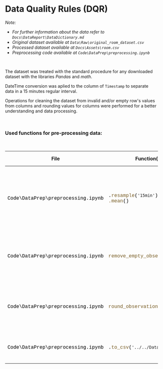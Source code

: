 # Data Quality Rules (DQR)

*Note:*

* *For further information about the data refer to ```Docs\DataReport\DataDictionary.md```*
* *Original dataset available at ```Data\Raw\original_room_dataset.csv```*
* *Processed dataset available at ```Docs\Assets\room.csv```*
* *Preprocessing code available at ```Code\DataPrep\preprocessing.ipynb```*

<br>

The dataset was treated with the standard procedure for any downloaded dataset with the libraries *Pandas* and *math*.

DateTime conversion was aplied to the column of ```Timestamp``` to separate data in a 15 minutes regular interval.

Operations for cleaning the dataset from invalid and/or empty row's values from columns and rounding values for columns were performed for a better understanding and data processing.

<br>

### **Used functions for pre-processing data:**

<br>

<div style="text-align:center;">

| File | Function(*parameter*) | Action |  Column | Library used |
| --------- | ----------- |---------|---------|---------|
| <span style="text-align: center; color: #000000; font-family: 'Courier New';">Code\DataPrep\preprocessing.ipynb</span> | <span style="text-align: center; color: #000000; font-family: 'Courier New';">.</span><span style="text-align: center; color: #795E26; font-family: 'Courier New';">resample</span><span style="text-align: center; color: #000000; font-family: 'Courier New';">(</span>```'15min'```<span style="text-align: center; color: #000000; font-family: 'Courier New';">)</span> <br> <span style="text-align: center; color: #795E26; font-family: 'Courier New';">.mean</span><span style="text-align: center; color: #000000; font-family: 'Courier New';">()</span> | ```Perform a resample on the column and separates the periods in a 6 hour interval generating the mean between them``` | <span style="text-align: center; color: #000000; font-family: 'Courier New';">Timestamp</span> | <span style="text-align: center; color: #000000; font-family: 'Courier New';">Pandas <br> math</span> |
| <span style="text-align: center; color: #000000; font-family: 'Courier New';">Code\DataPrep\preprocessing.ipynb</span> | <span style="text-align: center; color: #795E26; font-family: 'Courier New';">remove_empty_observations</span><span style="text-align: center; color: #000000; font-family: 'Courier New';">(x)</span> | ```Check if the value converted to float is NaN if positive remove the row from the dataset``` | <span style="text-align: center; color: #0000FF; font-family: 'Courier New';">Temperature_Celsius</span> <span style="text-align: center; color: #795E26; font-family: 'Courier New';">Relative_Humidity</span> | <span style="text-align: center; color: #000000; font-family: 'Courier New';">math</span> |
| <span style="text-align: center; color: #000000; font-family: 'Courier New';">Code\DataPrep\preprocessing.ipynb</span> | <span style="text-align: center; color: #795E26; font-family: 'Courier New';">round_observations</span><span style="text-align: center; color: #000000; font-family: 'Courier New';">(x)</span> | ```Round the value of the elements on the column to the next closest integer number``` | <span style="text-align: center; color: #0000FF; font-family: 'Courier New';">Temperature_Celsius</span> <span style="text-align: center; color: #795E26; font-family: 'Courier New';">Relative_Humidity</span> | <span style="text-align: center; color: #000000; font-family: 'Courier New';">math</span> |
| <span style="text-align: center; color: #000000; font-family: 'Courier New';">Code\DataPrep\preprocessing.ipynb</span> | <span style="text-align: center; color: #000000; font-family: 'Courier New';">.</span><span style="text-align: center; color: #795E26; font-family: 'Courier New';">to_csv</span><span style="text-align: center; color: #000000; font-family: 'Courier New';">(</span>```'../../Data/Processed/room.csv'```<span style="text-align: center; color: #000000; font-family: 'Courier New';">)</span> | ```Convert the dataset to a CSV file and save it``` | <span style="text-align: center; color: #000000; font-family: 'Courier New';">Timestamp</span> <span style="text-align: center; color: #0000FF; font-family: 'Courier New';">Temperature_Celsius</span> <span style="text-align: center; color: #795E26; font-family: 'Courier New';">Relative_Humidity</span> | <span style="text-align: center; color: #000000; font-family: 'Courier New';">Pandas</span> |

</div>